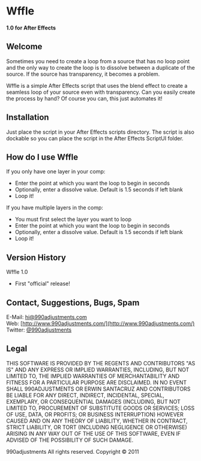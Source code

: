 Wffle
======
**1.0 for After Effects**

Welcome
-------

Sometimes you need to create a loop from a source that has no loop
point and the only way to create the loop is to dissolve between a
duplicate of the source. If the source has transparency, it becomes
a problem.

Wffle is a simple After Effects script that uses the blend effect to create a
seamless loop of your source even with transparency. Can you easily
create the process by hand? Of course you can, this just automates it!

Installation
------------

Just place the script in your After Effects scripts directory.
The script is also dockable so you can place the script in
the After Effects ScriptUI folder.

How do I use Wffle
-------------------

If you only have one layer in your comp:

 * Enter the point at which you want the loop to begin in seconds
 * Optionally, enter a dissolve value. Default is 1.5 seconds if left blank
 * Loop it!

If you have multiple layers in the comp:

 * You must first select the layer you want to loop
 * Enter the point at which you want the loop to begin in seconds
 * Optionally, enter a dissolve value. Default is 1.5 seconds if left blank
 * Loop it!

Version History
---------------

Wffle 1.0

 * First "official" release!

Contact, Suggestions, Bugs, Spam
--------------------------------

E-Mail: hi@990adjustments.com  
Web: [http://www.990adjustments.com/](http://www.990adjustments.com/)  
Twitter: [@990adjustments](http://www.twitter.com/990adjustments/)

Legal
-----

THIS SOFTWARE IS PROVIDED BY THE REGENTS AND CONTRIBUTORS "AS IS" AND ANY
EXPRESS OR IMPLIED WARRANTIES, INCLUDING, BUT NOT LIMITED TO, THE IMPLIED
WARRANTIES OF MERCHANTABILITY AND FITNESS FOR A PARTICULAR PURPOSE ARE
DISCLAIMED. IN NO EVENT SHALL 990ADJUSTMENTS OR ERWIN SANTACRUZ AND CONTRIBUTORS
BE LIABLE FOR ANY DIRECT, INDIRECT, INCIDENTAL, SPECIAL, EXEMPLARY, OR CONSEQUENTIAL
DAMAGES (INCLUDING, BUT NOT LIMITED TO, PROCUREMENT OF SUBSTITUTE GOODS OR SERVICES;
LOSS OF USE, DATA, OR PROFITS; OR BUSINESS INTERRUPTION) HOWEVER CAUSED AND
ON ANY THEORY OF LIABILITY, WHETHER IN CONTRACT, STRICT LIABILITY, OR TORT
(INCLUDING NEGLIGENCE OR OTHERWISE) ARISING IN ANY WAY OUT OF THE USE OF THIS
SOFTWARE, EVEN IF ADVISED OF THE POSSIBILITY OF SUCH DAMAGE.

990adjustments All rights reserved. Copyright © 2011

